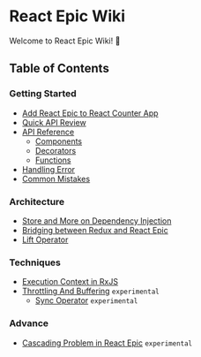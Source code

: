 # React Epic Wiki

Welcome to React Epic Wiki! 💖

## Table of Contents

### Getting Started

- [Add React Epic to React Counter App](CounterExample.md)
- [Quick API Review](APIReview.md)
- [API Reference](APIReference.md)
  - [Components](APIReference.md#Components)
  - [Decorators](APIReference.md#Decorators)
  - [Functions](APIReference.md#Functions)
- [Handling Error](HandlingError.md)
- [Common Mistakes](CommonMistakes.md)

### Architecture

- [Store and More on Dependency Injection](StoreAndDI.md)
- [Bridging between Redux and React Epic](ReduxBindings.md)
- [Lift Operator](LiftOperator.md)

### Techniques

- [Execution Context in RxJS](RxJSExecutionContext.md)
- [Throttling And Buffering](ThrottlingAndBuffering.md) `experimental`
  - [Sync Operator](SyncOperator.md) `experimental`

### Advance

- [Cascading Problem in React Epic](CascadingUpdate.md) `experimental`
